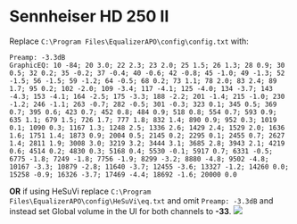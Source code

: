 # Sennheiser HD 250 II
Replace `C:\Program Files\EqualizerAPO\config\config.txt` with:
```
Preamp: -3.3dB
GraphicEQ: 10 -84; 20 3.0; 22 2.3; 23 2.0; 25 1.5; 26 1.3; 28 0.9; 30 0.5; 32 0.2; 35 -0.2; 37 -0.4; 40 -0.6; 42 -0.8; 45 -1.0; 49 -1.3; 52 -1.5; 56 -1.5; 59 -1.2; 64 -0.5; 68 0.2; 73 1.1; 78 2.0; 83 2.4; 89 1.7; 95 0.2; 102 -2.0; 109 -3.4; 117 -4.1; 125 -4.0; 134 -3.7; 143 -4.3; 153 -4.1; 164 -2.5; 175 -3.3; 188 -2.2; 201 -1.4; 215 -1.0; 230 -1.2; 246 -1.1; 263 -0.7; 282 -0.5; 301 -0.3; 323 0.1; 345 0.5; 369 0.7; 395 0.6; 423 0.7; 452 0.8; 484 0.9; 518 0.8; 554 0.7; 593 0.9; 635 1.1; 679 1.5; 726 1.7; 777 1.8; 832 1.4; 890 0.9; 952 0.3; 1019 0.1; 1090 0.3; 1167 1.3; 1248 2.5; 1336 2.6; 1429 2.4; 1529 2.0; 1636 1.6; 1751 1.4; 1873 0.9; 2004 0.5; 2145 0.2; 2295 0.1; 2455 0.7; 2627 1.4; 2811 1.9; 3008 3.0; 3219 3.2; 3444 3.1; 3685 2.8; 3943 2.1; 4219 0.6; 4514 0.2; 4830 0.3; 5168 0.4; 5530 -0.1; 5917 0.7; 6331 -0.5; 6775 -1.8; 7249 -1.8; 7756 -1.9; 8299 -3.2; 8880 -4.8; 9502 -4.8; 10167 -3.3; 10879 -2.8; 11640 -3.7; 12455 -3.6; 13327 -1.2; 14260 0.0; 15258 -0.9; 16326 -3.7; 17469 -4.4; 18692 -1.6; 20000 0.0
```
**OR** if using HeSuVi replace `C:\Program Files\EqualizerAPO\config\HeSuVi\eq.txt` and omit `Preamp: -3.3dB` and instead set Global volume in the UI for both channels to **-33**.
![](https://raw.githubusercontent.com/jaakkopasanen/AutoEq/master/results/Sonoma%20Model%20One/innerfidelity/onear/Sennheiser%20HD%20250%20II/Sennheiser%20HD%20250%20II.png)